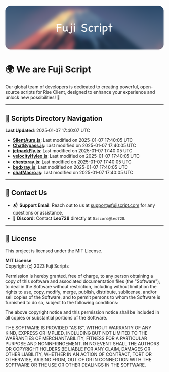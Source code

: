 ![Banner](.github/b.webp)

# 🌍 **We are Fuji Script**

Our global team of developers is dedicated to creating powerful, open-source scripts for Rise Client, designed to enhance your experience and unlock new possibilities! 🌟

---
<!-- SCRIPTS_NAVIGATION_START -->
## 📂 **Scripts Directory Navigation**

**Last Updated**: 2025-01-07 17:40:07 UTC

- **[SilentAura.js](scripts/SilentAura.js)**: Last modified on 2025-01-07 17:40:05 UTC
- **[ChatBypass.js](scripts/ChatBypass.js)**: Last modified on 2025-01-07 17:40:05 UTC
- **[jetpackFly.js](scripts/jetpackFly.js)**: Last modified on 2025-01-07 17:40:05 UTC
- **[velocityHylex.js](scripts/velocityHylex.js)**: Last modified on 2025-01-07 17:40:05 UTC
- **[chestxray.js](scripts/chestxray.js)**: Last modified on 2025-01-07 17:40:05 UTC
- **[bedxray.js](scripts/bedxray.js)**: Last modified on 2025-01-07 17:40:05 UTC
- **[chatMacro.js](scripts/chatMacro.js)**: Last modified on 2025-01-07 17:40:05 UTC

<!-- SCRIPTS_NAVIGATION_END -->

---

## 💬 **Contact Us**  
- 📬 **Support Email**: Reach out to us at [support@fujiscript.com](mailto:support@fujiscript.com) for any questions or assistance.  
- 💬 **Discord**: Contact **Leo728** directly at `Discord@leo728`.

---

## 📜 **License**

This project is licensed under the MIT License.  

**MIT License**  
Copyright (c) 2023 Fuji Scripts  

Permission is hereby granted, free of charge, to any person obtaining a copy of this software and associated documentation files (the "Software"), to deal in the Software without restriction, including without limitation the rights to use, copy, modify, merge, publish, distribute, sublicense, and/or sell copies of the Software, and to permit persons to whom the Software is furnished to do so, subject to the following conditions:  

The above copyright notice and this permission notice shall be included in all copies or substantial portions of the Software.  

THE SOFTWARE IS PROVIDED "AS IS", WITHOUT WARRANTY OF ANY KIND, EXPRESS OR IMPLIED, INCLUDING BUT NOT LIMITED TO THE WARRANTIES OF MERCHANTABILITY, FITNESS FOR A PARTICULAR PURPOSE AND NONINFRINGEMENT. IN NO EVENT SHALL THE AUTHORS OR COPYRIGHT HOLDERS BE LIABLE FOR ANY CLAIM, DAMAGES OR OTHER LIABILITY, WHETHER IN AN ACTION OF CONTRACT, TORT OR OTHERWISE, ARISING FROM, OUT OF OR IN CONNECTION WITH THE SOFTWARE OR THE USE OR OTHER DEALINGS IN THE SOFTWARE.  
